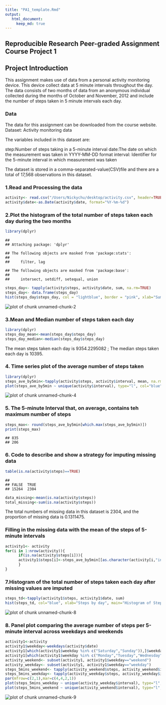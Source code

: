 ```yaml
---
title: "PA1_template.Rmd"
output:
   html_document:
     keep_md: true
---
```

## Reproducible Research Peer-graded Assignment Course Project 1
## Project Introduction
This assignment makes use of data from a personal activity monitoring device. This device collect data at 5 minute intervals throughout the day. The data consists of two months of data from an anonymous individual collected during the months of October and November, 2012 and include the number of steps taken in 5 minute intervals each day.

### Data 
The data for this assignment can be downloaded from the course website.
Dataset: Activity monitoring data

The variables included in this dataset are:

step:Number of steps taking in a 5-minute interval
date:The date on which the measurement was taken in YYYY-MM-DD format
interval: Identifier for the 5-minute interval in which measurement was taken

The dataset is stored in a comma-separated-value(CSV)file and there are a total of 17,568 observations in this dataset.

### 1.Read and Processing the data


```r
activity<- read.csv("/Users/Nickychu/desktop/activity.csv", header=TRUE, sep=",")
activity$date<-as.Date(activity$date, format="%Y-%m-%d")
```

### 2.Plot the histogram of the total number of steps taken each day during the two months



```r
library(dplyr)
```

```
## 
## Attaching package: 'dplyr'
```

```
## The following objects are masked from 'package:stats':
## 
##     filter, lag
```

```
## The following objects are masked from 'package:base':
## 
##     intersect, setdiff, setequal, union
```

```r
steps_day<- tapply(activity$steps, activity$date, sum, na.rm=TRUE)
steps_day<- data.frame(steps_day)
hist(steps_day$steps_day, col = "lightblue", border = "pink", xlab="Sum of Steps per Day", main="Histogram of Steps per Day")
```

![plot of chunk unnamed-chunk-2](figure/unnamed-chunk-2-1.png)

### 3.Mean and Median number of steps taken each day


```r
library(dplyr)
steps_day_mean<-mean(steps_day$steps_day)
steps_day_median<-median(steps_day$steps_day)
```
The mean steps taken each day is 9354.2295082 ;
The median steps taken each day is 10395.

### 4. Time series plot of the average number of steps taken 


```r
library(dplyr)
steps_ave_by5min<-tapply(activity$steps, activity$interval, mean, na.rm=TRUE)
plot(steps_ave_by5min ~ unique(activity$interval), type="l", col="blue", xlab="5-minute Interval", ylab="Average steps", main="Time Series Plot of Average Steps of 5-minute Interval")
```

![plot of chunk unnamed-chunk-4](figure/unnamed-chunk-4-1.png)

### 5. The 5-minute Interval that, on average, contains teh maximum number of steps


```r
steps_max<- round(steps_ave_by5min[which.max(steps_ave_by5min)])
print(steps_max)
```

```
## 835 
## 206
```

### 6. Code to describe and show a strategy for imputing missing data


```r
table(is.na(activity$steps)==TRUE)
```

```
## 
## FALSE  TRUE 
## 15264  2304
```

```r
data_missing<-mean(is.na(activity$steps))
total_missing<-sum(is.na(activity$steps))
```
The total numbers of missing data in this dataset is 2304, and the proportion of missing data is 0.1311475.

### Filling in the missing data with the mean of the steps of 5-minute intervals


```r
activity1<- activity
for(i in 1:nrow(activity)){
      if(is.na(activity$steps[i])){
      activity1$steps[i]<-steps_ave_by5min[[as.character(activity[i,"interval"])]]
      }
}
```



### 7.Histogram of the total number of steps taken each day after missing values are imputed

```r
steps_td<-tapply(activity1$steps, activity1$date, sum)
hist(steps_td, col="blue", xlab="Steps by day", main="Histogram of Steps by Day with Missing Data Being Filled")
```

![plot of chunk unnamed-chunk-8](figure/unnamed-chunk-8-1.png)

### 8. Panel plot comparing the average number of steps per 5-minute interval across weekdays and weekends


```r
activity1<-activity
activity1$weekday<-weekdays(activity$date)
activity1[which(activity1$weekday %in% c("Saturday","Sunday")),]$weekday<-"weekend"
activity1[which(activity1$weekday %in% c("Monday","Tuesday","Wednesday","Thursday","Friday")),]$weekday<-"weekday"
activity_weekend<- subset(activity1, activity1$weekday=="weekend")
activity_weekday<- subset(activity1, activity1$weekday=="weekday")
steps_5mins_weekend<- tapply(activity_weekend$steps, activity_weekend$interval, mean,na.rm=TRUE)
steps_5mins_weekday<- tapply(activity_weekday$steps, activity_weekday$interval, mean,na.rm=TRUE)
par(mfrow=c(2,1),mar=c(4,4,2,1))
plot(steps_5mins_weekday ~ unique(activity_weekday$interval), type="l", col="blue", xlab="5-minute Interval", ylab="Steps during Weekday", main="Time Series Plot of Average Steps of 5-minute Interval during Weekday")
plot(steps_5mins_weekend ~ unique(activity_weekend$interval), type="l", col="green", xlab="5-minute Interval", ylab="Steps during Weekend", main="Time Series Plot of Average Steps of 5-minute Interval during Weekend")
```

![plot of chunk unnamed-chunk-9](figure/unnamed-chunk-9-1.png)
